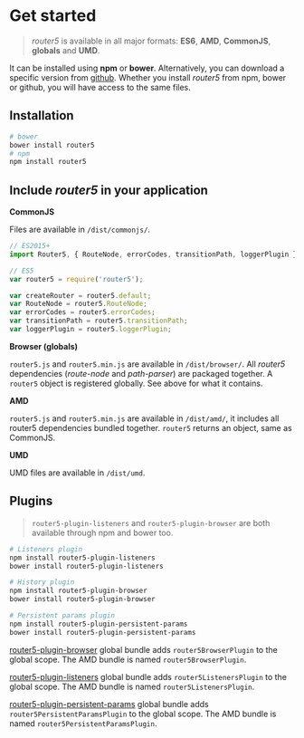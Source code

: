 # Get started

> _router5_ is available in all major formats: __ES6__, __AMD__, __CommonJS__, __globals__ and __UMD__.

It can be installed using __npm__ or __bower__. Alternatively, you can download a specific version
from [github](https://github.com/router5/router5/releases). Whether you install _router5_ from npm, bower or github,
you will have access to the same files.


## Installation

```sh
# bower
bower install router5
# npm
npm install router5
```

## Include _router5_ in your application

__CommonJS__

Files are available in `/dist/commonjs/`.

```javascript
// ES2015+
import Router5, { RouteNode, errorCodes, transitionPath, loggerPlugin } from 'router5';

// ES5
var router5 = require('router5');

var createRouter = router5.default;
var RouteNode = router5.RouteNode;
var errorCodes = router5.errorCodes;
var transitionPath = router5.transitionPath;
var loggerPlugin = router5.loggerPlugin;
```

__Browser (globals)__

`router5.js` and `router5.min.js` are available in `/dist/browser/`. All _router5_ dependencies (_route-node_ and _path-parser_)
are packaged together. A `router5` object is registered globally. See above for what it contains.

__AMD__

`router5.js` and `router5.min.js` are available in `/dist/amd/`, it includes all router5 dependencies bundled
together. `router5` returns an object, same as CommonJS.

__UMD__

UMD files are available in `/dist/umd`.


## Plugins

> `router5-plugin-listeners` and `router5-plugin-browser` are both available through npm and bower too.

```sh
# Listeners plugin
npm install router5-plugin-listeners
bower install router5-plugin-listeners

# History plugin
npm install router5-plugin-browser
bower install router5-plugin-browser

# Persistent params plugin
npm install router5-plugin-persistent-params
bower install router5-plugin-persistent-params
```

[router5-plugin-browser](https://github.com/router5/router5-plugin-browser) global bundle adds `router5BrowserPlugin` to the global scope. The AMD
bundle is named `router5BrowserPlugin`.

[router5-plugin-listeners](https://github.com/router5/router5-plugin-listeners) global bundle adds `router5ListenersPlugin` to the global scope. The AMD
bundle is named `router5ListenersPlugin`.

[router5-plugin-persistent-params](https://github.com/router5/router5-plugin-persistent-params) global bundle adds `router5PersistentParamsPlugin` to the global scope. The AMD bundle is named `router5PersistentParamsPlugin`.
